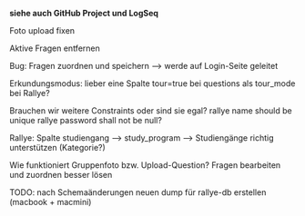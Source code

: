 **siehe auch GitHub Project und LogSeq**

Foto upload fixen

Aktive Fragen entfernen

Bug: Fragen zuordnen und speichern --> werde auf Login-Seite geleitet

Erkundungsmodus: lieber eine Spalte tour=true bei questions als tour_mode bei Rallye?

Brauchen wir weitere Constraints oder sind sie egal?
rallye name should be unique
rallye password shall not be null?

Rallye: Spalte studiengang --> study_program
--> Studiengänge richtig unterstützen (Kategorie?)

Wie funktioniert Gruppenfoto bzw. Upload-Question?
Fragen bearbeiten und zuordnen besser lösen

TODO: nach Schemaänderungen neuen dump für rallye-db erstellen (macbook + macmini)
